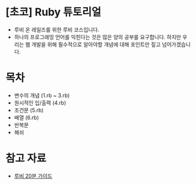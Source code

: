 [초코] Ruby 튜토리얼
=====

- 루비 온 레일즈를 위한 루비 코스입니다.
- 하나의 프로그래밍 언어를 익힌다는 것은 많은 양의 공부를 요구합니다. 하지만 우리는 웹 개발을 위해 필수적으로 알아야할 개념에 대해 포인트만 짚고 넘어가겠습니다.

목차
=====

- 변수의 개념 (1.rb ~ 3.rb)
- 원시적인 입/출력 (4.rb)
- 조건문 (5.rb)
- 배열 (6.rb)
- 반복문
- 해쉬

참고 자료
=====

- [루비 20분 가이드](https://www.ruby-lang.org/ko/documentation/quickstart/)
